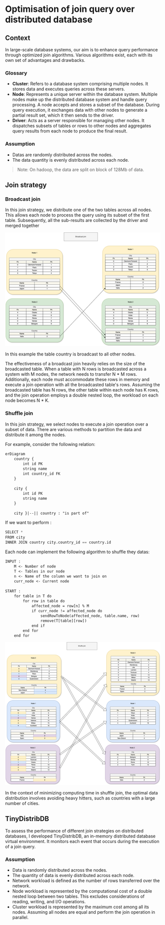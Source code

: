 # Optimisation of join query over distributed database

## Context

In large-scale database systems, our aim is to enhance query performance through optimized join algorithms. 
Various algorithms exist, each with its own set of advantages and drawbacks.

### Glossary

- **Cluster**: Refers to a database system comprising multiple nodes. It stores data and executes queries across these servers.
- **Node**: Represents a unique server within the database system. Multiple nodes make up the distributed database system and handle query processing.
A node accepts and stores a subset of the database. During query execution, it exchanges data with other nodes to generate a partial result set, which it then sends to the driver.
- **Driver**: Acts as a server responsible for managing other nodes. It dispatches subsets of tables or rows to other nodes and aggregates query results from each node to produce the final result.

### Assumption

- Datas are randomly distributed across the nodes.
- The data quantity is evenly distributed across each node.

> Note:
> On hadoop, the data are split on block of 128Mb of data.

## Join strategy

### Broadcast join

In this join strategy, we distribute one of the two tables across all nodes. 
This allows each node to process the query using its subset of the first table. Subsequently, all the sub-results are collected by the driver and merged together

![Simple md image](simple-bc-join.png)

In this example the table country is broadcast to all other nodes.

The effectiveness of a broadcast join heavily relies on the size of the broadcasted table. When a table with N rows is broadcasted across a system with M nodes, the network needs to transfer N * M rows. Additionally, each node must accommodate these rows in memory and execute a join operation with all the broadcasted table's rows. Assuming the broadcasted table has N rows, the other table within each node has K rows, and the join operation employs a double nested loop, the workload on each node becomes N * K.

### Shuffle join

In this join strategy, we select nodes to execute a join operation over a subset of data. There are various methods to partition the data and distribute it among the nodes.

For example, consider the following relation:

```mermaid
erDiagram
    country {
        int id PK
        string name
        int country_id FK
    }
    
    city {
        int id PK
        string name
    }
    
    city }|--|| country : "is part of"
```

If we want to perform :

```s
SELECT * 
FROM city
INNER JOIN country city.country_id == country.id
```

Each node can implement the following algorithm to shuffle they datas:

```{r, eval = FALSE}
INPUT :
    M <- Number of node
    T <- Tables in our node
    n <- Name of the column we want to join on
    curr_node <- Current node
    
START :
    for table in T do
        for row in table do
            affected_node = row[n] % M
            if curr_node != affected_node do
                sendRowToNode(affected_node, table.name, row)
                remove(T[table][row])
            end if
        end for
    end for
```

![Simple md image](simple-shuffle-join.png)

In the context of minimizing computing time in shuffle join, the optimal data distribution involves avoiding heavy hitters, such as countries with a large number of cities.

## TinyDistribDB

To assess the performance of different join strategies on distributed databases, I developed TinyDistribDB, an in-memory distributed database virtual environment. 
It monitors each event that occurs during the execution of a join query.

### Assumption

- Data is randomly distributed across the nodes.
- The quantity of data is evenly distributed across each node.
- Network workload is defined as the number of rows transferred over the network.
- Node workload is represented by the computational cost of a double nested loop between two tables. This excludes considerations of reading, writing, and I/O operations.
- Cluster workload is represented by the maximum cost among all its nodes. Assuming all nodes are equal and perform the join operation in parallel.

